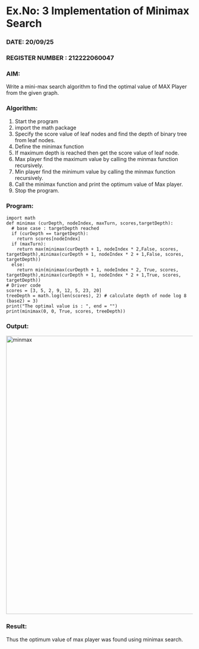 # Ex.No: 3  Implementation of Minimax Search
### DATE: 20/09/25                                                                            
### REGISTER NUMBER : 212222060047
### AIM: 
Write a mini-max search algorithm to find the optimal value of MAX Player from the given graph.
### Algorithm:
1. Start the program
2. import the math package
3. Specify the score value of leaf nodes and find the depth of binary tree from leaf nodes.
4. Define the minimax function
5. If maximum depth is reached then get the score value of leaf node.
6. Max player find the maximum value by calling the minmax function recursively.
7. Min player find the minimum value by calling the minmax function recursively.
8. Call the minimax function  and print the optimum value of Max player.
9. Stop the program. 

### Program:
```
import math
def minimax (curDepth, nodeIndex, maxTurn, scores,targetDepth):
  # base case : targetDepth reached
  if (curDepth == targetDepth):
    return scores[nodeIndex]
  if (maxTurn):
    return max(minimax(curDepth + 1, nodeIndex * 2,False, scores,
targetDepth),minimax(curDepth + 1, nodeIndex * 2 + 1,False, scores,
targetDepth))
  else:
    return min(minimax(curDepth + 1, nodeIndex * 2, True, scores,
targetDepth),minimax(curDepth + 1, nodeIndex * 2 + 1,True, scores,
targetDepth))
# Driver code
scores = [3, 5, 2, 9, 12, 5, 23, 20]
treeDepth = math.log(len(scores), 2) # calculate depth of node log 8 (base2) = 3)
print("The optimal value is : ", end = "")
print(minimax(0, 0, True, scores, treeDepth))
```
### Output:
<img width="752" alt="minmax" src="https://github.com/Vineesha29031970/AI_Lab_2023-24/assets/133136880/2cfa5dfd-2a53-488a-a21f-fa53c266e5e3">

### Result:
Thus the optimum value of max player was found using minimax search.
